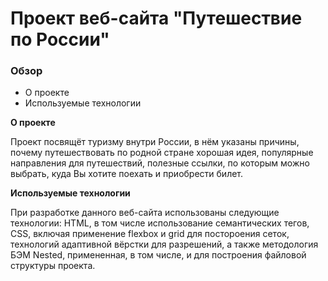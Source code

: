# Проект веб-сайта "Путешествие по России" 

### Обзор
* О проекте
* Используемые технологии

**О проекте**

Проект посвящёт туризму внутри России, в нём указаны причины, почему путешествовать по родной стране хорошая идея, 
популярные направления для путешествий, полезные ссылки, по которым можно выбрать, куда Вы хотите поехать и приобрести билет.

**Используемые технологии**

При разработке данного веб-сайта использованы следующие технологии: HTML, в том числе использование семантических тегов, CSS, включая применение flexbox и grid для постороения сеток, технологий адаптивной вёрстки для разрешений, а также методология БЭМ Nested, примененная, в том числе, и для построения файловой структуры проекта.